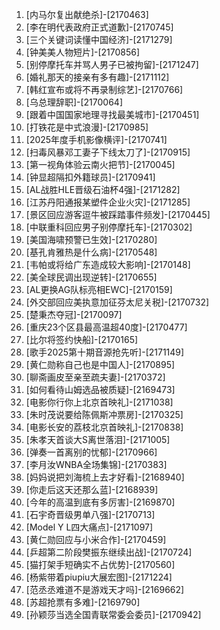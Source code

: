 
1. [内马尔复出献绝杀]-[2170463]
1. [李在明代表政府正式道歉]-[2170745]
1. [三个关键词读懂中国经济]-[2171279]
1. [钟美美人物短片]-[2170856]
1. [别停摩托车并骂人男子已被拘留]-[2171247]
1. [婚礼那天的接亲有多有趣]-[2171112]
1. [韩红宣布或将不再录制综艺]-[2170766]
1. [乌总理辞职]-[2170064]
1. [跟着中国国家地理寻找最美城市]-[2170451]
1. [打铁花是中式浪漫]-[2170985]
1. [2025年度手机影像横评]-[2170741]
1. [扫毒风暴邓工妻子下线太刀了]-[2170915]
1. [第一视角体验云南火把节]-[2170045]
1. [钟显超隔扣外籍球员]-[2170941]
1. [AL战胜HLE晋级石油杯4强]-[2171282]
1. [江苏丹阳通报某塑件企业火灾]-[2171285]
1. [景区回应游客逗牛被踩踏事件频发]-[2170445]
1. [中联重科回应男子别停摩托车]-[2170302]
1. [美国海啸预警已生效]-[2170280]
1. [基孔肯雅热是什么病]-[2170548]
1. [韦帕或将给广东造成较大影响]-[2170148]
1. [美全球民调出现逆转]-[2170655]
1. [AL更换AG队标亮相EWC]-[2170159]
1. [外交部回应美执意加征芬太尼关税]-[2170732]
1. [楚秉杰夺冠]-[2170097]
1. [重庆23个区县最高温超40度]-[2170477]
1. [比尔将签约快船]-[2170165]
1. [歌手2025第十期音源抢先听]-[2171149]
1. [黄仁勋称自己也是中国人]-[2170895]
1. [聊斋画皮至亲至疏夫妻]-[2170372]
1. [如何看待山姆选品被质疑]-[2169473]
1. [电影你行你上北京首映礼]-[2171038]
1. [朱时茂说要给陈佩斯冲票房]-[2170325]
1. [电影长安的荔枝北京首映礼]-[2170838]
1. [朱孝天首谈大S离世落泪]-[2171005]
1. [弹奏一首离别的忧郁]-[2170966]
1. [李月汝WNBA全场集锦]-[2170383]
1. [妈妈说把刘海梳上去才好看]-[2168940]
1. [你走后这天还那么蓝]-[2168939]
1. [今年的高温到底有多厉害]-[2169870]
1. [石宇奇晋级男单八强]-[2170713]
1. [Model Y L四大痛点]-[2171097]
1. [黄仁勋回应与小米合作]-[2170459]
1. [乒超第二阶段樊振东继续出战]-[2170724]
1. [猫打架手短确实不占优势]-[2170560]
1. [杨紫带着piupiu大展宏图]-[2171224]
1. [范丞丞难道不是游戏天才吗]-[2169662]
1. [苏超抢票有多难]-[2169790]
1. [孙颖莎当选全国青联常委会委员]-[2170942]